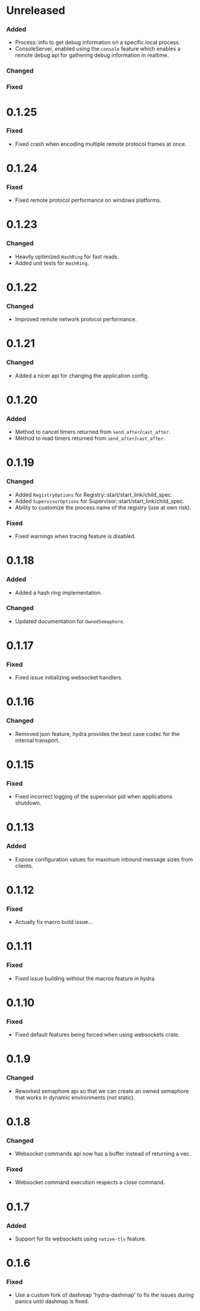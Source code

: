 # Unreleased

### Added
- Process::info to get debug information on a specific local process.
- ConsoleServer, enabled using the `console` feature which enables a remote debug api for gathering debug information in realtime.

### Changed

### Fixed

# 0.1.25

### Fixed
- Fixed crash when encoding multiple remote protocol frames at once.

# 0.1.24

### Fixed
- Fixed remote protocol performance on windows platforms.

# 0.1.23

### Changed
- Heavily optimized `HashRing` for fast reads.
- Added unit tests for `HashRing`.

# 0.1.22

### Changed
- Improved remote network protocol performance.

# 0.1.21

### Changed
- Added a nicer api for changing the application config.

# 0.1.20

### Added
- Method to cancel timers returned from `send_after`/`cast_after`.
- Method to read timers returned from `send_after`/`cast_after`.

# 0.1.19

### Changed
- Added `RegistryOptions` for Registry::start/start_link/child_spec.
- Added `SupervisorOptions` for Supervisor::start/start_link/child_spec.
- Ability to customize the process name of the registry (use at own risk).

### Fixed
- Fixed warnings when tracing feature is disabled.

# 0.1.18

### Added
- Added a hash ring implementation.

### Changed
- Updated documentation for `OwnedSemaphore`.

# 0.1.17

### Fixed
- Fixed issue initializing websocket handlers.

# 0.1.16

### Changed
- Removed json feature, hydra provides the best case codec for the internal transport.

# 0.1.15

### Fixed
- Fixed incorrect logging of the supervisor pid when applications shutdown.

# 0.1.13

### Added
- Expose configuration values for maximum inbound message sizes from clients.

# 0.1.12

### Fixed
- Actually fix macro build issue...

# 0.1.11

### Fixed
- Fixed issue building without the macros feature in hydra.

# 0.1.10

### Fixed
- Fixed default features being forced when using websockets crate.

# 0.1.9

### Changed
- Reworked semaphore api so that we can create an owned semaphore that works in dynamic environments (not static).

# 0.1.8

### Changed
- Websocket commands api now has a buffer instead of returning a vec.

### Fixed
- Websocket command execution respects a close command.

# 0.1.7

### Added
- Support for tls websockets using `native-tls` feature.

# 0.1.6

### Fixed
- Use a custom fork of dashmap 'hydra-dashmap' to fix the issues during panics until dashmap is fixed.